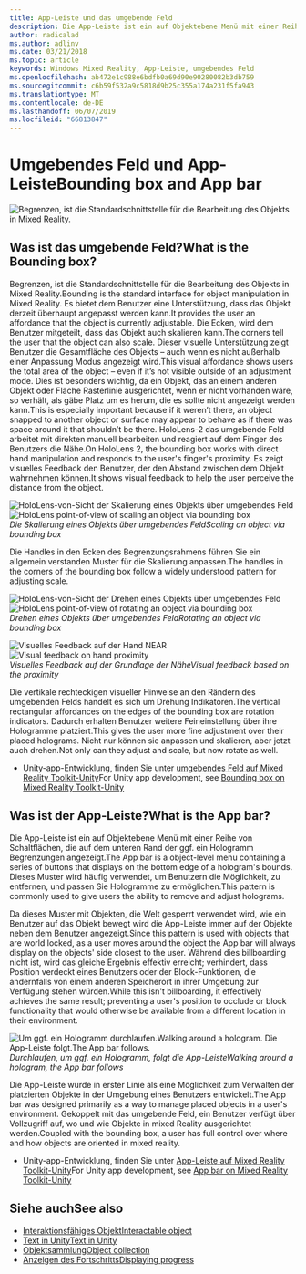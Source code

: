 ```yaml
---
title: App-Leiste und das umgebende Feld
description: Die App-Leiste ist ein auf Objektebene Menü mit einer Reihe von Schaltflächen, die auf dem unteren Rand der ggf. ein Hologramm Begrenzungen angezeigt.
author: radicalad
ms.author: adlinv
ms.date: 03/21/2018
ms.topic: article
keywords: Windows Mixed Reality, App-Leiste, umgebendes Feld
ms.openlocfilehash: ab472e1c988e6bdfb0a69d90e90280082b3db759
ms.sourcegitcommit: c6b59f532a9c5818d9b25c355a174a231f5fa943
ms.translationtype: MT
ms.contentlocale: de-DE
ms.lasthandoff: 06/07/2019
ms.locfileid: "66813847"
---
```

# <a name="bounding-box-and-app-bar"></a><span data-ttu-id="9eccd-104">Umgebendes Feld und App-Leiste</span><span class="sxs-lookup"><span data-stu-id="9eccd-104">Bounding box and App bar</span></span>
![Begrenzen, ist die Standardschnittstelle für die Bearbeitung des Objekts in Mixed Reality.](images/640px-boundingbox-hero.jpg)<br>

## <a name="what-is-the-bounding-box"></a><span data-ttu-id="9eccd-106">Was ist das umgebende Feld?</span><span class="sxs-lookup"><span data-stu-id="9eccd-106">What is the Bounding box?</span></span>

<span data-ttu-id="9eccd-107">Begrenzen, ist die Standardschnittstelle für die Bearbeitung des Objekts in Mixed Reality.</span><span class="sxs-lookup"><span data-stu-id="9eccd-107">Bounding is the standard interface for object manipulation in Mixed Reality.</span></span> <span data-ttu-id="9eccd-108">Es bietet dem Benutzer eine Unterstützung, dass das Objekt derzeit überhaupt angepasst werden kann.</span><span class="sxs-lookup"><span data-stu-id="9eccd-108">It provides the user an affordance that the object is currently adjustable.</span></span> <span data-ttu-id="9eccd-109">Die Ecken, wird dem Benutzer mitgeteilt, dass das Objekt auch skalieren kann.</span><span class="sxs-lookup"><span data-stu-id="9eccd-109">The corners tell the user that the object can also scale.</span></span> <span data-ttu-id="9eccd-110">Dieser visuelle Unterstützung zeigt Benutzer die Gesamtfläche des Objekts – auch wenn es nicht außerhalb einer Anpassung Modus angezeigt wird.</span><span class="sxs-lookup"><span data-stu-id="9eccd-110">This visual affordance shows users the total area of the object – even if it’s not visible outside of an adjustment mode.</span></span> <span data-ttu-id="9eccd-111">Dies ist besonders wichtig, da ein Objekt, das an einem anderen Objekt oder Fläche Rasterlinie ausgerichtet, wenn er nicht vorhanden wäre, so verhält, als gäbe Platz um es herum, die es sollte nicht angezeigt werden kann.</span><span class="sxs-lookup"><span data-stu-id="9eccd-111">This is especially important because if it weren’t there, an object snapped to another object or surface may appear to behave as if there was space around it that shouldn’t be there.</span></span> <span data-ttu-id="9eccd-112">HoloLens-2 das umgebende Feld arbeitet mit direkten manuell bearbeiten und reagiert auf dem Finger des Benutzers die Nähe.</span><span class="sxs-lookup"><span data-stu-id="9eccd-112">On HoloLens 2, the bounding box works with direct hand manipulation and responds to the user's finger's proximity.</span></span> <span data-ttu-id="9eccd-113">Es zeigt visuelles Feedback den Benutzer, der den Abstand zwischen dem Objekt wahrnehmen können.</span><span class="sxs-lookup"><span data-stu-id="9eccd-113">It shows visual feedback to help the user perceive the distance from the object.</span></span> 

<span data-ttu-id="9eccd-114">![HoloLens-von-Sicht der Skalierung eines Objekts über umgebendes Feld](images/HoloLens2_BoundingBox.gif)</span><span class="sxs-lookup"><span data-stu-id="9eccd-114">![HoloLens point-of-view of scaling an object via bounding box](images/HoloLens2_BoundingBox.gif)</span></span><br>
<span data-ttu-id="9eccd-115">*Die Skalierung eines Objekts über umgebendes Feld*</span><span class="sxs-lookup"><span data-stu-id="9eccd-115">*Scaling an object via bounding box*</span></span>

<span data-ttu-id="9eccd-116">Die Handles in den Ecken des Begrenzungsrahmens führen Sie ein allgemein verstanden Muster für die Skalierung anpassen.</span><span class="sxs-lookup"><span data-stu-id="9eccd-116">The handles in the corners of the bounding box follow a widely understood pattern for adjusting scale.</span></span> 

<span data-ttu-id="9eccd-117">![HoloLens-von-Sicht der Drehen eines Objekts über umgebendes Feld](images/HoloLens2_BoundingBox_Rotate.gif)</span><span class="sxs-lookup"><span data-stu-id="9eccd-117">![HoloLens point-of-view of rotating an object via bounding box](images/HoloLens2_BoundingBox_Rotate.gif)</span></span><br>
<span data-ttu-id="9eccd-118">*Drehen eines Objekts über umgebendes Feld*</span><span class="sxs-lookup"><span data-stu-id="9eccd-118">*Rotating an object via bounding box*</span></span>


<span data-ttu-id="9eccd-119">![Visuelles Feedback auf der Hand NEAR](images/HoloLens2_Proximity.gif)</span><span class="sxs-lookup"><span data-stu-id="9eccd-119">![Visual feedback on hand proximity](images/HoloLens2_Proximity.gif)</span></span><br>
<span data-ttu-id="9eccd-120">*Visuelles Feedback auf der Grundlage der Nähe*</span><span class="sxs-lookup"><span data-stu-id="9eccd-120">*Visual feedback based on the proximity*</span></span>

<span data-ttu-id="9eccd-121">Die vertikale rechteckigen visueller Hinweise an den Rändern des umgebenden Felds handelt es sich um Drehung Indikatoren.</span><span class="sxs-lookup"><span data-stu-id="9eccd-121">The vertical rectangular affordances on the edges of the bounding box are rotation indicators.</span></span> <span data-ttu-id="9eccd-122">Dadurch erhalten Benutzer weitere Feineinstellung über ihre Hologramme platziert.</span><span class="sxs-lookup"><span data-stu-id="9eccd-122">This gives the user more fine adjustment over their placed holograms.</span></span> <span data-ttu-id="9eccd-123">Nicht nur können sie anpassen und skalieren, aber jetzt auch drehen.</span><span class="sxs-lookup"><span data-stu-id="9eccd-123">Not only can they adjust and scale, but now rotate as well.</span></span>

* <span data-ttu-id="9eccd-124">Unity-app-Entwicklung, finden Sie unter [umgebendes Feld auf Mixed Reality Toolkit-Unity](https://microsoft.github.io/MixedRealityToolkit-Unity/Documentation/README_BoundingBox.html)</span><span class="sxs-lookup"><span data-stu-id="9eccd-124">For Unity app development, see [Bounding box on Mixed Reality Toolkit-Unity](https://microsoft.github.io/MixedRealityToolkit-Unity/Documentation/README_BoundingBox.html)</span></span>



## <a name="what-is-the-app-bar"></a><span data-ttu-id="9eccd-125">Was ist der App-Leiste?</span><span class="sxs-lookup"><span data-stu-id="9eccd-125">What is the App bar?</span></span>

<span data-ttu-id="9eccd-126">Die App-Leiste ist ein auf Objektebene Menü mit einer Reihe von Schaltflächen, die auf dem unteren Rand der ggf. ein Hologramm Begrenzungen angezeigt.</span><span class="sxs-lookup"><span data-stu-id="9eccd-126">The App bar is a object-level menu containing a series of buttons that displays on the bottom edge of a hologram's bounds.</span></span> <span data-ttu-id="9eccd-127">Dieses Muster wird häufig verwendet, um Benutzern die Möglichkeit, zu entfernen, und passen Sie Hologramme zu ermöglichen.</span><span class="sxs-lookup"><span data-stu-id="9eccd-127">This pattern is commonly used to give users the ability to remove and adjust holograms.</span></span>

<span data-ttu-id="9eccd-128">Da dieses Muster mit Objekten, die Welt gesperrt verwendet wird, wie ein Benutzer auf das Objekt bewegt wird die App-Leiste immer auf der Objekte neben dem Benutzer angezeigt.</span><span class="sxs-lookup"><span data-stu-id="9eccd-128">Since this pattern is used with objects that are world locked, as a user moves around the object the App bar will always display on the objects' side closest to the user.</span></span> <span data-ttu-id="9eccd-129">Während dies billboarding nicht ist, wird das gleiche Ergebnis effektiv erreicht; verhindert, dass Position verdeckt eines Benutzers oder der Block-Funktionen, die andernfalls von einem anderen Speicherort in ihrer Umgebung zur Verfügung stehen würden.</span><span class="sxs-lookup"><span data-stu-id="9eccd-129">While this isn't billboarding, it effectively achieves the same result; preventing a user's position to occlude or block functionality that would otherwise be available from a different location in their environment.</span></span>

<span data-ttu-id="9eccd-130">![Um ggf. ein Hologramm durchlaufen.</span><span class="sxs-lookup"><span data-stu-id="9eccd-130">![Walking around a hologram.</span></span> <span data-ttu-id="9eccd-131">Die App-Leiste folgt.](images/HoloLens2_AppBarFollowing.gif)</span><span class="sxs-lookup"><span data-stu-id="9eccd-131">The App bar follows.](images/HoloLens2_AppBarFollowing.gif)</span></span><br>
<span data-ttu-id="9eccd-132">*Durchlaufen, um ggf. ein Hologramm, folgt die App-Leiste*</span><span class="sxs-lookup"><span data-stu-id="9eccd-132">*Walking around a hologram, the App bar follows*</span></span>

<span data-ttu-id="9eccd-133">Die App-Leiste wurde in erster Linie als eine Möglichkeit zum Verwalten der platzierten Objekte in der Umgebung eines Benutzers entwickelt.</span><span class="sxs-lookup"><span data-stu-id="9eccd-133">The App bar was designed primarily as a way to manage placed objects in a user's environment.</span></span> <span data-ttu-id="9eccd-134">Gekoppelt mit das umgebende Feld, ein Benutzer verfügt über Vollzugriff auf, wo und wie Objekte in mixed Reality ausgerichtet werden.</span><span class="sxs-lookup"><span data-stu-id="9eccd-134">Coupled with the bounding box, a user has full control over where and how objects are oriented in mixed reality.</span></span>

* <span data-ttu-id="9eccd-135">Unity-app-Entwicklung, finden Sie unter [App-Leiste auf Mixed Reality Toolkit-Unity](https://microsoft.github.io/MixedRealityToolkit-Unity/Documentation/README_AppBar.html)</span><span class="sxs-lookup"><span data-stu-id="9eccd-135">For Unity app development, see [App bar on Mixed Reality Toolkit-Unity](https://microsoft.github.io/MixedRealityToolkit-Unity/Documentation/README_AppBar.html)</span></span>

## <a name="see-also"></a><span data-ttu-id="9eccd-136">Siehe auch</span><span class="sxs-lookup"><span data-stu-id="9eccd-136">See also</span></span>
* [<span data-ttu-id="9eccd-137">Interaktionsfähiges Objekt</span><span class="sxs-lookup"><span data-stu-id="9eccd-137">Interactable object</span></span>](interactable-object.md)
* [<span data-ttu-id="9eccd-138">Text in Unity</span><span class="sxs-lookup"><span data-stu-id="9eccd-138">Text in Unity</span></span>](text-in-unity.md)
* [<span data-ttu-id="9eccd-139">Objektsammlung</span><span class="sxs-lookup"><span data-stu-id="9eccd-139">Object collection</span></span>](object-collection.md)
* [<span data-ttu-id="9eccd-140">Anzeigen des Fortschritts</span><span class="sxs-lookup"><span data-stu-id="9eccd-140">Displaying progress</span></span>](progress.md)

